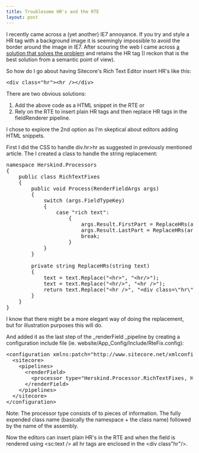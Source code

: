 ```yaml
---
title: Troublesome HR's and the RTE
layout: post
---
```


I recently came across a (yet another) IE7 annoyance. If you try and style a HR tag with a background image it is seemingly impossible to avoid the border around the image in IE7. After scouring the web I came across [a solution that solves the problem](http://www.sovavsiti.cz/css/hr.html) and retains the HR tag (I reckon that is the best solution from a semantic point of view).

So how do I go about having Sitecore's Rich Text Editor insert HR's like this:

<pre class="brush: html">&lt;div class="hr"&gt;&lt;hr /&gt;&lt;/div&gt;
</pre>

There are two obvious solutions:

1.  Add the above code as a HTML snippet in the RTE or
2.  Rely on the RTE to insert plain HR tags and then replace HR tags in the fieldRenderer pipeline.

I chose to explore the 2nd option as I'm skeptical about editors adding HTML snippets.

First I did the CSS to handle div.hr&gt;hr as suggested in previously mentioned article. The I created a class to handle the string replacement:

<pre class="brush: c#">namespace Herskind.Processors
{
    public class RichTextFixes
    {
        public void Process(RenderFieldArgs args)
        {
            switch (args.FieldTypeKey)
            {
                case "rich text":
                    {
                        args.Result.FirstPart = ReplaceHRs(args.Result.FirstPart);
                        args.Result.LastPart = ReplaceHRs(args.Result.LastPart);
                        break;
                    }
            }
        }

        private string ReplaceHRs(string text)
        {
            text = text.Replace("&lt;hr&gt;", "&lt;hr/&gt;");
            text = text.Replace("&lt;hr/&gt;", "&lt;hr /&gt;");
            return text.Replace("&lt;hr /&gt;", "&lt;div class=\"hr\"&gt;&lt;hr/&gt;&lt;/div&gt;");
        }
    }
}
</pre>

I know that there might be a more elegant way of doing the replacement, but for illustration purposes this will do.&nbsp;

And added it as the last step of the _renderField _pipeline by creating a configuration include file (ie. website/App_Config/Include/RteFix.config):

<pre class="brush: xml">&lt;configuration xmlns:patch="http://www.sitecore.net/xmlconfig/"&gt;
  &lt;sitecore&gt;
    &lt;pipelines&gt;
      &lt;renderField&gt;
        &lt;processor type="Herskind.Processor.RichTextFixes, Herskind" /&gt;
      &lt;/renderField&gt;
    &lt;/pipelines&gt;
  &lt;/sitecore&gt;
&lt;/configuration&gt;
</pre>

Note: The processor type consists of to pieces of information. The fully expended class name (basically the namespace + the class name) followed by the name of the assembly.

Now the editors can insert plain HR's in the RTE and when the field is rendered using &lt;sc:text /&gt; all hr tags are enclosed in the &lt;div class"hr"/&gt;.
